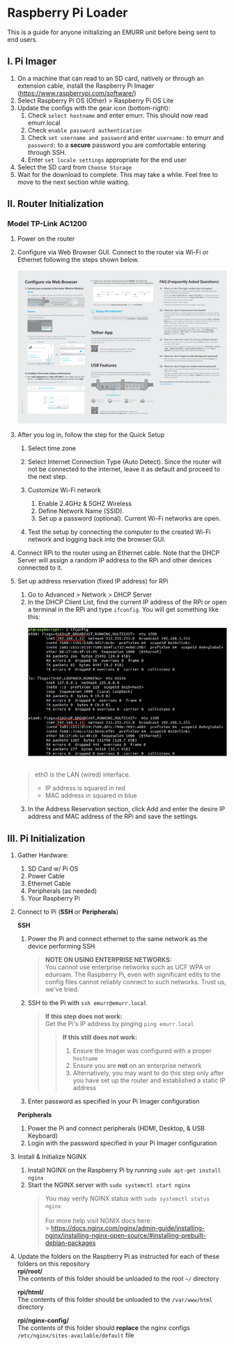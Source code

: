 # Raspberry Pi Loader

This is a guide for anyone initializing an EMURR unit before being sent to end users.

## I. Pi Imager

1. On a machine that can read to an SD card, natively or through an extension cable, install the Raspberry Pi Imager (https://www.raspberrypi.com/software/)
2. Select Raspberry Pi OS (Other) > Raspberry Pi OS Lite
3. Update the configs with the gear icon (bottom-right):
   1. Check `select hostname` and enter emurr. This should now read emurr.local
   2. Check `enable password authentication`
   3. Check `set username and password` and enter `username:` to emurr and `password:` to a **secure** password you are comfortable entering through SSH.
   4. Enter `set locale settings` appropriate for the end user
4. Select the SD card from `Choose Storage`
5. Wait for the download to complete. This may take a while. Feel free to move to the next section while waiting.

## II. Router Initialization

### Model TP-Link AC1200

1. Power on the router

2. Configure via Web Browser GUI. Connect to the router via Wi-Fi or Ethernet following the steps shown below. <br><br> ![](/router-manual/Archer_C1200.png)

3. After you log in, follow the step for the Quick Setup

   1. Select time zone
   2. Select Internet Connection Type (Auto Detect). Since the router will not be connected to the internet, leave it as default and proceed to the next step.
   3. Customize Wi-Fi network

      1. Enable 2.4GHz & 5GHZ Wireless
      2. Define Network Name (SSID).
      3. Set up a password (optional). Current Wi-Fi networks are open.

   4. Test the setup by connecting the computer to the created Wi-Fi network and logging back into the browser GUI.

4. Connect RPi to the router using an Ethernet cable. Note that the DHCP Server will assign a random IP address to the RPi and other devices connected to it.

5. Set up address reservation (fixed IP address) for RPi

   1. Go to Advanced > Network > DHCP Server
   2. In the DHCP Client List, find the current IP address of the RPi or open a terminal in the RPi and type `ifconfig`. You will get something like this: <br><br>![](/router-manual/ifconfig-current.png)<br><br>

   > eth0 is the LAN (wired) interface.
   >
   > - IP address is squared in red
   > - MAC address in squared in blue

   3. In the Address Reservation section, click Add and enter the desire IP address and MAC address of the RPi and save the settings.

<!-- Maybe we should suggest doing this after the router setup -->

## III. Pi Initialization

1. Gather Hardware:

   1. SD Card w/ Pi OS
   2. Power Cable
   3. Ethernet Cable
   4. Peripherals (as needed)
   5. Your Raspberry Pi

2. Connect to Pi (**SSH** or **Peripherals**)

   **SSH**

   1. Power the Pi and connect ethernet to the same network as the device performing SSH
      > **NOTE ON USING ENTERPRISE NETWORKS:**<br> You cannot use enterprise networks such as UCF WPA or eduroam. The Raspberry Pi, even with significant edits to the config files cannot reliably connect to such networks. Trust us, we've tried.
   2. SSH to the Pi with `ssh emurr@emurr.local`
      > **If this step does not work:**<br> Get the Pi's IP address by pinging `ping emurr.local`
      >
      > > **If this still does not work:**<br>
      > >
      > > 1. Ensure the Imager was configured with a proper `hostname`
      > > 2. Ensure you are **not** on an enterprise network
      > > 3. Alternatively, you may want to do this step only after you have set up the router and established a static IP address
   3. Enter password as specified in your Pi Imager configuration

   **Peripherals**

   1. Power the Pi and connect peripherals (HDMI, Desktop, & USB Keyboard)
   2. Login with the password specified in your Pi Imager configuration

3. Install & Initialize NGINX
   1. Install NGINX on the Raspberry Pi by running `sudo apt-get install nginx`
   2. Start the NGINX server with `sudo systemctl start nginx`
      > You may verify NGINX status with `sudo systemctl status nginx`<br><br> For more help visit NGNIX docs here:<br> > https://docs.nginx.com/nginx/admin-guide/installing-nginx/installing-nginx-open-source/#installing-prebuilt-debian-packages
4. Update the folders on the Raspberry Pi as instructed for each of these folders on this repository  
    **rpi/root/**<br> The contents of this folder should be unloaded to the root `~/` directory

   **rpi/html/**<br> The contents of this folder should be unloaded to the `/var/www/html` directory

   **rpi/nginx-config/**<br> The contents of this folder should **replace** the nginx configs `/etc/nginx/sites-available/default` file
